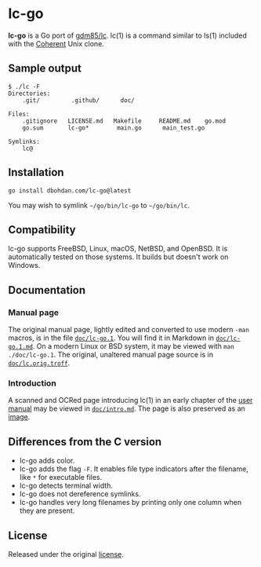 # lc-go

**lc-go** is a Go port of [gdm85/lc](https://github.com/gdm85/lc).
lc(1) is a command similar to ls(1) included with the [Coherent](https://en.wikipedia.org/wiki/Coherent_(operating_system)) Unix clone.

## Sample output

```none
$ ./lc -F
Directories:
    .git/         .github/      doc/

Files:
    .gitignore   LICENSE.md   Makefile     README.md    go.mod
    go.sum       lc-go*        main.go      main_test.go

Symlinks:
    lc@
```

## Installation

```shell
go install dbohdan.com/lc-go@latest
```

You may wish to symlink `~/go/bin/lc-go` to `~/go/bin/lc`.

## Compatibility

lc-go supports FreeBSD, Linux, macOS, NetBSD, and OpenBSD.
It is automatically tested on those systems.
It builds but doesn't work on Windows.

## Documentation

### Manual page

The original manual page, lightly edited and converted to use modern `-man` macros, is in the file [`doc/lc-go.1`](doc/lc-go.1).
You will find it in Markdown in [`doc/lc-go.1.md`](doc/lc-go.1.md).
On a modern Linux or BSD system, it may be viewed with `man ./doc/lc-go.1`.
The original, unaltered manual page source is in [`doc/lc.orig.troff`](doc/lc.orig.troff).

### Introduction

A scanned and OCRed page introducing lc(1) in an early chapter of the [user manual](https://archive.org/details/CoherentMan/page/n48/mode/1up) may be viewed in [`doc/intro.md`](doc/intro.md).
The page is also preserved as an [image](doc/intro.png).

## Differences from the C version

- lc-go adds color.
- lc-go adds the flag `-F`.
  It enables file type indicators after the filename, like `*` for executable files.
- lc-go detects terminal width.
- lc-go does not dereference symlinks.
- lc-go handles very long filenames by printing only one column when they are present.

## License

Released under the original [license](LICENSE.md).
